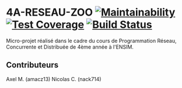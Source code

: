 # 4A-RESEAU-ZOO [![Maintainability](https://api.codeclimate.com/v1/badges/3f3ee14228a7d0c3fc45/maintainability)](https://codeclimate.com/github/amacz13/4A-RESEAU-ZOO/maintainability) [![Test Coverage](https://api.codeclimate.com/v1/badges/3f3ee14228a7d0c3fc45/test_coverage)](https://codeclimate.com/github/amacz13/4A-RESEAU-ZOO/test_coverage) [![Build Status](https://travis-ci.org/amacz13/4A-RESEAU-ZOO.svg?branch=master)](https://travis-ci.org/amacz13/4A-RESEAU-ZOO)

Micro-projet réalisé dans le cadre du cours de Programmation Réseau, Concurrente et Distribuée de 4ème année à l'ENSIM.

## Contributeurs

Axel M. (amacz13)
Nicolas C. (nack714)